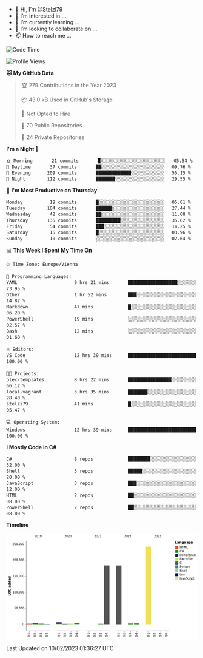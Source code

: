 - 👋 Hi, I’m @Stelzi79
- 👀 I’m interested in ...
- 🌱 I’m currently learning ...
- 💞️ I’m looking to collaborate on ...
- 📫 How to reach me ...

<!--START_SECTION:waka-->
![Code Time](http://img.shields.io/badge/Code%20Time-829%20hrs%2014%20mins-blue)

![Profile Views](http://img.shields.io/badge/Profile%20Views-22-blue)

**🐱 My GitHub Data** 

> 🏆 279 Contributions in the Year 2023
 > 
> 📦 43.0 kB Used in GitHub's Storage 
 > 
> 🚫 Not Opted to Hire
 > 
> 📜 70 Public Repositories 
 > 
> 🔑 24 Private Repositories  
 > 
**I'm a Night 🦉** 

```text
🌞 Morning       21 commits       █░░░░░░░░░░░░░░░░░░░░░░░░   05.54 % 
🌆 Daytime       37 commits       ██░░░░░░░░░░░░░░░░░░░░░░░   09.76 % 
🌃 Evening      209 commits       █████████████░░░░░░░░░░░░   55.15 % 
🌙 Night        112 commits       ███████░░░░░░░░░░░░░░░░░░   29.55 % 

```
📅 **I'm Most Productive on Thursday** 

```text
Monday          19 commits       █░░░░░░░░░░░░░░░░░░░░░░░░   05.01 % 
Tuesday        104 commits       ██████░░░░░░░░░░░░░░░░░░░   27.44 % 
Wednesday       42 commits       ██░░░░░░░░░░░░░░░░░░░░░░░   11.08 % 
Thursday       135 commits       █████████░░░░░░░░░░░░░░░░   35.62 % 
Friday          54 commits       ███░░░░░░░░░░░░░░░░░░░░░░   14.25 % 
Saturday        15 commits       █░░░░░░░░░░░░░░░░░░░░░░░░   03.96 % 
Sunday          10 commits       ░░░░░░░░░░░░░░░░░░░░░░░░░   02.64 % 

```


📊 **This Week I Spent My Time On** 

```text
⌚︎ Time Zone: Europe/Vienna

💬 Programming Languages: 
YAML                     9 hrs 21 mins       ██████████████████░░░░░░░   73.95 % 
Other                    1 hr 52 mins        ███░░░░░░░░░░░░░░░░░░░░░░   14.82 % 
Markdown                 47 mins             █░░░░░░░░░░░░░░░░░░░░░░░░   06.20 % 
PowerShell               19 mins             ░░░░░░░░░░░░░░░░░░░░░░░░░   02.57 % 
Bash                     12 mins             ░░░░░░░░░░░░░░░░░░░░░░░░░   01.68 % 

🔥 Editors: 
VS Code                  12 hrs 39 mins      █████████████████████████   100.00 % 

🐱‍💻 Projects: 
plex-templates           8 hrs 22 mins       ████████████████░░░░░░░░░   66.12 % 
local-vagrant            3 hrs 35 mins       ███████░░░░░░░░░░░░░░░░░░   28.40 % 
stelzi79                 41 mins             █░░░░░░░░░░░░░░░░░░░░░░░░   05.47 % 

💻 Operating System: 
Windows                  12 hrs 39 mins      █████████████████████████   100.00 % 

```

**I Mostly Code in C#** 

```text
C#                       8 repos             ████████░░░░░░░░░░░░░░░░░   32.00 % 
Shell                    5 repos             █████░░░░░░░░░░░░░░░░░░░░   20.00 % 
JavaScript               3 repos             ███░░░░░░░░░░░░░░░░░░░░░░   12.00 % 
HTML                     2 repos             ██░░░░░░░░░░░░░░░░░░░░░░░   08.00 % 
PowerShell               2 repos             ██░░░░░░░░░░░░░░░░░░░░░░░   08.00 % 

```


**Timeline**

![Chart not found](https://raw.githubusercontent.com/Stelzi79/Stelzi79/main/charts/bar_graph.png) 


 Last Updated on 10/02/2023 01:36:27 UTC
<!--END_SECTION:waka-->

<!---
Stelzi79/Stelzi79 is a ✨ special ✨ repository because its `README.md` (this file) appears on your GitHub profile.
You can click the Preview link to take a look at your changes.
--->

